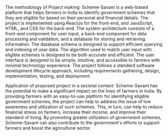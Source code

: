 The methodology of Project making: 
Scheme-Savant is a web-based platform that helps farmers in India to identify government schemes that they are eligible for based on their personal and financial details. The project is implemented using ReactJs for the front-end, and JavaScript, HTML, and CSS for the back-end. The system architecture consists of a front-end component for user input, a back-end component for data processing and validation, and a database for storing and retrieving information. The database schema is designed to support efficient querying and indexing of user data. The algorithm used to match user input with eligible schemes is designed to be both accurate and efficient. The user interface is designed to be simple, intuitive, and accessible to farmers with minimal technology experience. The project follows a standard software development lifecycle approach, including requirements gathering, design, implementation, testing, and deployment.

Application of proposed project in a societal context: 
Scheme-Savant has the potential to make a significant impact on the lives of farmers in India. By providing farmers with an easy-to-use platform for identifying eligible government schemes, the project can help to address the issue of low awareness and utilization of such schemes. This, in turn, can help to reduce financial stress on farmers, increase their income, and improve their standard of living. By promoting greater utilization of government schemes, Scheme-Savant can also contribute to the government's efforts to support farmers and boost the agricultural sector.
